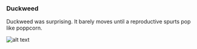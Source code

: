 
### Duckweed
Duckweed was surprising.  It barely moves until a reproductive spurts pop like poppcorn.

![alt text](https://raw.githubusercontent.com/WillWelker/pi-temporal-camera/master/images/duckweed.gif "Duckweed")

